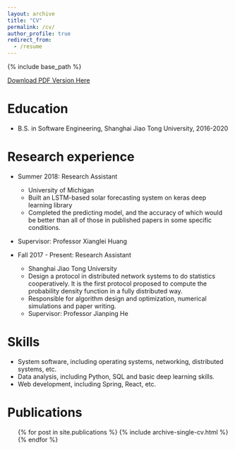 ```yaml
---
layout: archive
title: "CV"
permalink: /cv/
author_profile: true
redirect_from:
  - /resume
---
```


{% include base_path %}

[Download PDF Version Here](http://fyc1007261.github.io/files/YifanCai.pdf)

Education
======
* B.S. in Software Engineering, Shanghai Jiao Tong University, 2016-2020

Research experience
======
* Summer 2018: Research Assistant
  * University of Michigan
  * Built an LSTM-based solar forecasting system on keras deep learning library
  * Completed the predicting model, and the accuracy of which would be better than all of those in published papers in some specific conditions.
* Supervisor: Professor Xianglei Huang
  
* Fall 2017 - Present: Research Assistant
  * Shanghai Jiao Tong University
  * Design a protocol in distributed network systems to do statistics cooperatively. It is the first protocol proposed to compute the probability density function in a fully distributed way.
  * Responsible for algorithm design and optimization, numerical simulations and paper writing.
  * Supervisor: Professor Jianping He
  
Skills
======
* System software, including operating systems, networking, distributed systems, etc.
* Data analysis, including Python, SQL and basic deep learning skills.
* Web development, including Spring, React, etc.

Publications
======
  <ul>{% for post in site.publications %}
    {% include archive-single-cv.html %}
  {% endfor %}</ul>

